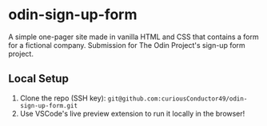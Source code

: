 # odin-sign-up-form
A simple one-pager site made in vanilla HTML and CSS that contains a form for a fictional company. Submission for The Odin Project's sign-up form project.

## Local Setup
1. Clone the repo (SSH key): ```git@github.com:curiousConductor49/odin-sign-up-form.git```
2. Use VSCode's live preview extension to run it locally in the browser!
